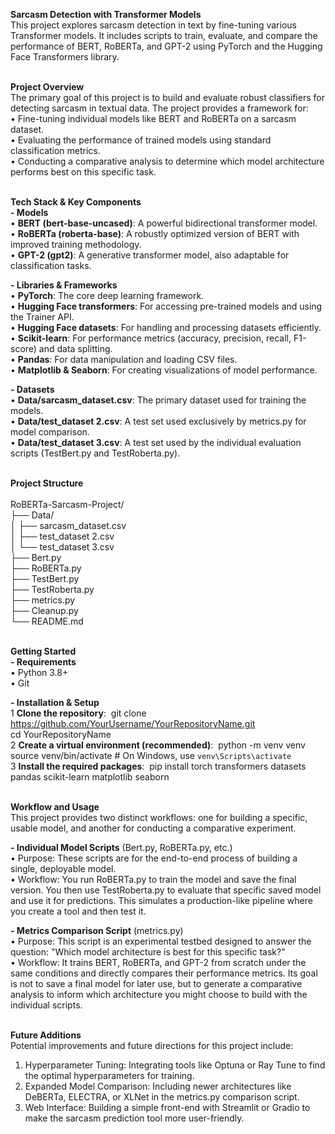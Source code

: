 **Sarcasm Detection with Transformer Models**  
This project explores sarcasm detection in text by fine-tuning various Transformer models. It includes scripts to train, evaluate, and compare the performance of BERT, RoBERTa, and GPT-2 using PyTorch and the Hugging Face Transformers library.<br><br>  

**Project Overview**  
The primary goal of this project is to build and evaluate robust classifiers for detecting sarcasm in textual data. The project provides a framework for:  
	• Fine-tuning individual models like BERT and RoBERTa on a sarcasm dataset.  
	• Evaluating the performance of trained models using standard classification metrics.  
	• Conducting a comparative analysis to determine which model architecture performs best on this specific task.  <br><br>


**Tech Stack & Key Components**  
**- Models**  
	• **BERT (bert-base-uncased)**: A powerful bidirectional transformer model.  
	• **RoBERTa (roberta-base)**: A robustly optimized version of BERT with improved training methodology.  
	• **GPT-2 (gpt2)**: A generative transformer model, also adaptable for classification tasks.  

**- Libraries & Frameworks**  
	• **PyTorch**: The core deep learning framework.  
	• **Hugging Face transformers**: For accessing pre-trained models and using the Trainer API.  
	• **Hugging Face datasets**: For handling and processing datasets efficiently.  
	• **Scikit-learn**: For performance metrics (accuracy, precision, recall, F1-score) and data splitting.  
	• **Pandas**: For data manipulation and loading CSV files.  
	• **Matplotlib & Seaborn**: For creating visualizations of model performance.  

**- Datasets**  
	• **Data/sarcasm_dataset.csv**: The primary dataset used for training the models.  
	• **Data/test_dataset 2.csv**: A test set used exclusively by metrics.py for model comparison.  
	• **Data/test_dataset 3.csv**: A test set used by the individual evaluation scripts (TestBert.py and TestRoberta.py).  <br><br>


**Project Structure**  <br><br>
RoBERTa-Sarcasm-Project/  
├── Data/  
│   ├── sarcasm_dataset.csv  
│   ├── test_dataset 2.csv  
│   └── test_dataset 3.csv  
├── Bert.py  
├── RoBERTa.py  
├── TestBert.py  
├── TestRoberta.py  
├── metrics.py  
├── Cleanup.py  
└── README.md  <br><br>


**Getting Started**  
**- Requirements**  
	• Python 3.8+  
	• Git  

**- Installation & Setup**  
	1 **Clone the repository**:  git clone https://github.com/YourUsername/YourRepositoryName.git  
                               cd YourRepositoryName   <br>
	2 **Create a virtual environment (recommended)**:  python -m venv venv  
          	                                     source venv/bin/activate  # On Windows, use `venv\Scripts\activate`  
	3 **Install the required packages**:  pip install torch transformers datasets pandas scikit-learn matplotlib seaborn  <br><br>


**Workflow and Usage**  
This project provides two distinct workflows: one for building a specific, usable model, and another for conducting a comparative experiment.  

**- Individual Model Scripts** (Bert.py,  RoBERTa.py, etc.)  
	• Purpose: These scripts are for the end-to-end process of building a single, deployable model.  
	• Workflow: You run RoBERTa.py to train the model and save the final version. You then use TestRoberta.py to evaluate that specific saved model and use it for predictions. This simulates a production-like pipeline where you create a tool and then test it.  

**- Metrics Comparison Script** (metrics.py)  
	• Purpose: This script is an experimental testbed designed to answer the question: "Which model architecture is best for this specific task?"  
	• Workflow: It trains BERT, RoBERTa, and GPT-2 from scratch under the same conditions and directly compares their performance metrics. Its goal is not to save a final model for later use, but to generate a comparative analysis to inform which architecture you might choose to build with the individual scripts.  <br><br>


**Future Additions**  
Potential improvements and future directions for this project include:  
1. Hyperparameter Tuning: Integrating tools like Optuna or Ray Tune to find the optimal hyperparameters for training.  
2. Expanded Model Comparison: Including newer architectures like DeBERTa, ELECTRA, or XLNet in the metrics.py comparison script.  
3. Web Interface: Building a simple front-end with Streamlit or Gradio to make the sarcasm prediction tool more user-friendly.   

